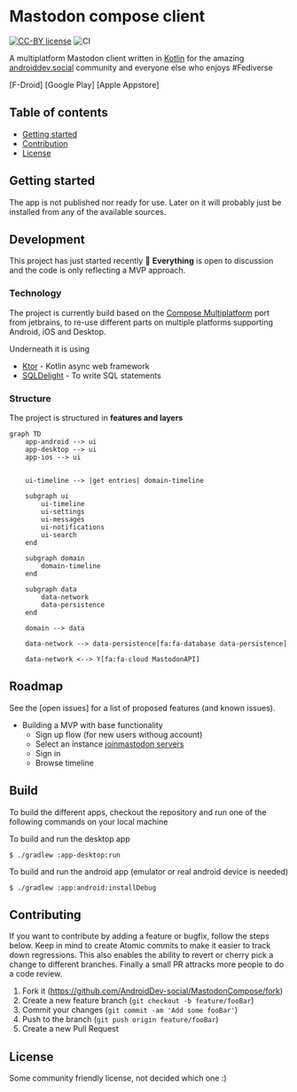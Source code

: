 # Mastodon compose client
[![CC-BY license](https://img.shields.io/badge/License-CC--BY-blue.svg)](https://creativecommons.org/licenses/by-nd/4.0)
![CI](https://github.com/thebino/MastodonCompose/workflows/CI/badge.svg)

A multiplatform Mastodon client written in [Kotlin](kotlinlang.org) for the amazing [androiddev.social](https://androiddev.social) community and everyone else who enjoys #Fediverse

[F-Droid]
[Google Play]
[Apple Appstore]


## Table of contents

* [Getting started](#getting-started)
* [Contribution](#contribution)
* [License](#license)


## Getting started

The app is not published nor ready for use. Later on it will probably just be installed from any of the available sources.


## Development

This project has just started recently 🚀
**Everything** is open to discussion and the code is only reflecting a MVP approach.


### Technology

The project is currently build based on the [Compose Multiplatform](https://www.jetbrains.com/lp/compose-mpp/) port from jetbrains, to re-use different parts on multiple platforms supporting Android, iOS and Desktop.

Underneath it is using

 * [Ktor](https://github.com/ktorio/ktor) - Kotlin async web framework
 * [SQLDelight](https://cashapp.github.io/sqldelight/multiplatform_sqlite/) - To write SQL statements


### Structure

The project is structured in **features and layers**

```mermaid
graph TD
    app-android --> ui
    app-desktop --> ui
    app-ios --> ui

    
    ui-timeline --> |get entries| domain-timeline

    subgraph ui
        ui-timeline
        ui-settings
        ui-messages
        ui-notifications
        ui-search
    end
    
    subgraph domain
        domain-timeline
    end

    subgraph data
        data-network
        data-persistence
    end

    domain --> data

    data-network --> data-persistence[fa:fa-database data-persistence]

    data-network <--> Y[fa:fa-cloud MastodonAPI]
```


## Roadmap

See the [open issues] for a list of proposed features (and known issues).

 * Building a MVP with base functionality
   * Sign up flow (for new users withoug account)
   * Select an instance [joinmastodon servers](https://joinmastodon.org/de/servers)
   * Sign in
   * Browse timeline


## Build

To build the different apps, checkout the repository and run one of the following commands on your local machine

To build and run the desktop app
```shell
$ ./gradlew :app-desktop:run
```

To build and run the android app (emulator or real android device is needed)
```shell
$ ./gradlew :app:android:installDebug
```


## Contributing

If you want to contribute by adding a feature or bugfix, follow the steps below.
Keep in mind to create Atomic commits to make it easier to track down regressions.
This also enables the ability to revert or cherry pick a change to different branches.
Finally a small PR attracks more people to do a code review.


1. Fork it (https://github.com/AndroidDev-social/MastodonCompose/fork)
2. Create a new feature branch (`git checkout -b feature/fooBar`)
3. Commit your changes (`git commit -am 'Add some fooBar'`)
4. Push to the branch (`git push origin feature/fooBar`)
5. Create a new Pull Request


## License
Some community friendly license, not decided which one :)
